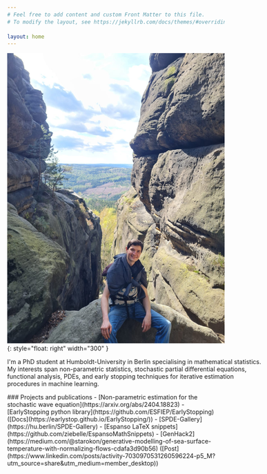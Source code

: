 ```yaml
---
# Feel free to add content and custom Front Matter to this file.
# To modify the layout, see https://jekyllrb.com/docs/themes/#overriding-theme-defaults

layout: home
---
```



![Image](/images/me.jpg){: style="float: right" width="300" }


<div style="width: 600px;">
I'm a PhD student at Humboldt-University in Berlin specialising in mathematical statistics. My interests span non-parametric statistics, stochastic partial differential equations, functional analysis, PDEs, and early stopping techniques for iterative estimation procedures in machine learning.
</div>


<p> </p>
### Projects and publications
- [Non-parametric estimation for the stochastic wave equation](https://arxiv.org/abs/2404.18823)
- [EarlyStopping python library](https://github.com/ESFIEP/EarlyStopping) ([Docs](https://earlystop.github.io/EarlyStopping/))
- [SPDE-Gallery](https://hu.berlin/SPDE-Gallery)
- [Espanso LaTeX snippets](https://github.com/ziebelle/EspansoMathSnippets)
- [GenHack2](https://medium.com/@starokon/generative-modelling-of-sea-surface-temperature-with-normalizing-flows-cdafa3d90b56) ([Post](https://www.linkedin.com/posts/activity-7030970531260596224-p5_M?utm_source=share&utm_medium=member_desktop))
